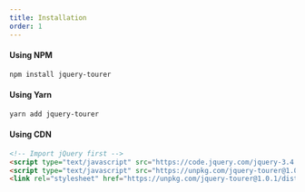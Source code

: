 ```yaml
---
title: Installation
order: 1
---
```


#### Using NPM

```bash
npm install jquery-tourer
```

#### Using Yarn

```bash
yarn add jquery-tourer
```

#### Using CDN
 
```html 
<!-- Import jQuery first -->
<script type="text/javascript" src="https://code.jquery.com/jquery-3.4.1.min.js"></script>
<script type="text/javascript" src="https://unpkg.com/jquery-tourer@1.0.1/dist/jquery-tourer.min.js"></script>
<link rel="stylesheet" href="https://unpkg.com/jquery-tourer@1.0.1/dist/jquery-tourer.min.css">
```
